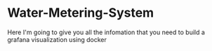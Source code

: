 # Water-Metering-System
Here I'm going to give you all the infomation that you need to build a grafana visualization using docker
